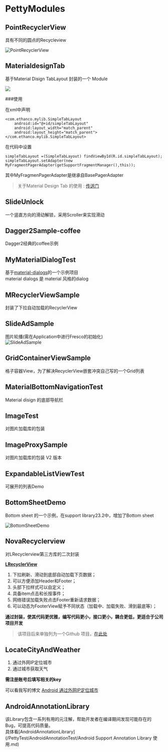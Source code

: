 # PettyModules #
## PointRecyclerView ##
具有不同的圆点的Recycleview  

![PointRecyclerView](/PointRecyclerView/PointRecyclerView.gif)

## MaterialdesignTab ##
基于Material Disign TabLayout 封装的一个 Module

![](/MaterialdesignTab/MaterialdesignTab.gif)

###使用

在xml中声明  

	<com.ethanco.mylib.SimpleTabLayout
        android:id="@+id/simpleTabLayout"
        android:layout_width="match_parent"
        android:layout_height="match_parent"></com.ethanco.mylib.SimpleTabLayout>

在代码中设置  

	simpleTabLayout =(SimpleTabLayout) findViewById(R.id.simpleTabLayout);
    simpleTabLayout.setAdapter(new MyFragmentPagerAdapter(getSupportFragmentManager(),this));

其中MyFragmenPagerAdapter是继承自BasePagerAdapter

> 关于Material Design Tab 的使用 : [传送门](http://www.jcodecraeer.com/a/anzhuokaifa/androidkaifa/2015/0731/3247.html)

## SlideUnlock ##
一个竖直方向的滑动解锁，采用Scroller来实现滑动

## Dagger2Sample-coffee ##
Dagger2经典的coffee示例

## MyMaterialDialogTest ##
基于[material-dialogs](https://github.com/afollestad/material-dialogs#input-dialogs)的一个示例项目  
material dialogs 是 material 风格的dialog

## MRecyclerViewSample ##
封装了下拉自动加载的RecyclerView

## SlideAdSample ##
图片轮播(需在Application中进行Fresco的初始化)  
![SlideAdSample](/SlideAdSample/SlideAdSample.gif)

## GridContainerViewSample ##
格子容器View，为了解决RecyclerView嵌套冲突自己写的一个Grid列表

## MaterialBottomNavigationTest ##
Material disign 的底部导航栏

## ImageTest ##
对图片加载库的包装  

## ImageProxySample ##
对图片加载库的包装 V2 版本

## ExpandableListViewTest ##
可展开的列表Demo

## BottomSheetDemo ##
Bottom sheet 的一个示例，在support library23.2中，增加了Bottom sheet

![BottomSheetDemo](/BottomSheetDemo/BottomSheetDemo.gif)  

## NovaRecyclerview ##
对LRecyclerview第三方库的二次封装  

**[LRecyclerView](https://github.com/jdsjlzx/LRecyclerView)**
  
1. 下拉刷新、滑动到底部自动加载下页数据；  
1. 可以方便添加Header和Footer；  
1. 头部下拉样式可以自定义；  
1. 具备item点击和长按事件；  
1. 网络错误加载失败点击Footer重新请求数据；    
1. 可以动态为FooterView赋予不同状态（加载中、加载失败、滑到最底等）；    

**通过封装，使其代码更优雅，编写代码更小，接口更小，耦合更低，更适合于公司项目开发**  

> 该项目后来单独列为一个Github 项目，[在此处](https://github.com/EthanCo/NovaRecyclerView)  

## LocateCityAndWeather ##

1. 通过外网IP定位城市
2. 通过城市获取天气  

**需注册账号后填写相关的key**  

可以看我写的博文 [Android 通过外网IP定位城市](http://blog.csdn.net/ethanco/article/details/52777032)  

## AndroidAnnotationLibrary ##
该Library包含一系列有用的元注解，帮助开发者在编译期间发现可能存在的Bug，可提高代码质量。  
具体看[AndroidAnnotationLibrary](/PettyTest/AndroidAnnotationTest/Android Support Annotation Library 使用.md)
